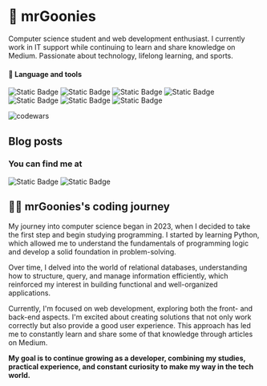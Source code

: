 # 🤙 mrGoonies
Computer science student and web development enthusiast. I currently work in IT support while continuing to learn and share knowledge on Medium. Passionate about technology, lifelong learning, and sports.



#### 🧰 Language and tools
![Static Badge](https://img.shields.io/badge/html-logo?style=for-the-badge&logo=HTML5&logoSize=40&color=black)
![Static Badge](https://img.shields.io/badge/css-logo?style=for-the-badge&logo=css&logoColor=blue&logoSize=40&color=black)
![Static Badge](https://img.shields.io/badge/bootstrap-logo?style=for-the-badge&logo=bootstrap&logoColor=&logoSize=40&color=black)
![Static Badge](https://img.shields.io/badge/git-logo?style=for-the-badge&logo=git&logoSize=40&color=black)
![Static Badge](https://img.shields.io/badge/python-logo?style=for-the-badge&logo=python&logoSize=40&color=black)
![Static Badge](https://img.shields.io/badge/postgresql-logo?style=for-the-badge&logo=postgresql&logoSize=40&color=black)
![Static Badge](https://img.shields.io/badge/mongodb-logo?style=for-the-badge&logo=mongodb&logoSize=40&color=black)


![codewars](https://www.codewars.com/users/mrGoonies/badges/large)

## Blog posts
<!-- BLOG-POST-LIST:START -->
<!-- BLOG-POST-LIST:END -->

<h3>You can find me at</h3>

![Static Badge](https://img.shields.io/badge/linkedin-logo?style=for-the-badge&logo=linkedin&logoColor=blue&color=black&link=https%3A%2F%2Fwww.linkedin.com%2Fin%2Fgmunozcastro%2F)
![Static Badge](https://img.shields.io/badge/medium-logo?style=for-the-badge&logo=medium&color=black&link=https%3A%2F%2Fmedium.com%2F%40munozgoonies)

## 🧑‍💻 mrGoonies's coding journey
My journey into computer science began in 2023, when I decided to take the first step and begin studying programming. I started by learning Python, which allowed me to understand the fundamentals of programming logic and develop a solid foundation in problem-solving.

Over time, I delved into the world of relational databases, understanding how to structure, query, and manage information efficiently, which reinforced my interest in building functional and well-organized applications.

Currently, I'm focused on web development, exploring both the front- and back-end aspects. I'm excited about creating solutions that not only work correctly but also provide a good user experience. This approach has led me to constantly learn and share some of that knowledge through articles on Medium.

**My goal is to continue growing as a developer, combining my studies, practical experience, and constant curiosity to make my way in the tech world.**
